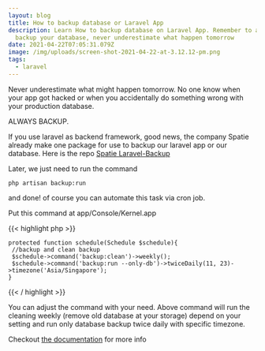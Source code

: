 ```yaml
---
layout: blog
title: How to backup database or Laravel App
description: Learn How to backup database on Laravel App. Remember to always
  backup your database, never underestimate what happen tomorrow
date: 2021-04-22T07:05:31.079Z
image: /img/uploads/screen-shot-2021-04-22-at-3.12.12-pm.png
tags:
  - laravel
---
```

Never underestimate what might happen tomorrow. No one know when your app got hacked or when you accidentally do something wrong with your production database.

ALWAYS BACKUP.

If you use laravel as backend framework, good news, the company Spatie already make one package for use to backup our laravel app or our database. Here is the repo [Spatie Laravel-Backup](https://github.com/spatie/laravel-backup)

Later, we just need to run the command

```
php artisan backup:run
```

and done! of course you can automate this task via cron job. 

Put this command at app/Console/Kernel.app

{{< highlight php >}}

```
protected function schedule(Schedule $schedule){
 //backup and clean backup
 $schedule->command('backup:clean')->weekly();
 $schedule->command('backup:run --only-db')->twiceDaily(11, 23)->timezone('Asia/Singapore');
}
```

{{< / highlight >}}

You can adjust the command with your need. Above command will run the cleaning weekly (remove old database at your storage) depend on your setting and run only database backup twice daily with specific timezone.

Checkout [the documentation](https://spatie.be/docs/laravel-backup/v7/introduction) for more info